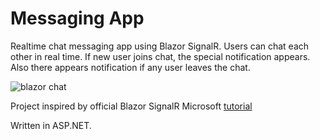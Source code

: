 # Messaging App

Realtime chat messaging app using Blazor SignalR. Users can chat each other in real time. 
If new user joins chat, the special notification appears. Also there appears notification if any user leaves the chat.

![blazor chat](https://user-images.githubusercontent.com/117681023/226222509-f811784e-ef35-4854-9b84-4e72538e9a73.png)

Project inspired by official Blazor SignalR Microsoft [tutorial](https://learn.microsoft.com/pl-pl/azure/azure-signalr/signalr-tutorial-build-blazor-server-chat-app)

Written in ASP.NET.
